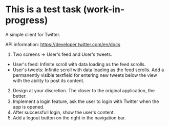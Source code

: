 # This is a test task (work-in-progress)

A simple client for Twitter.

API information: https://developer.twitter.com/en/docs

1. Two screens => User's feed and User's tweets. 
  - User's feed: Infinite scroll with data loading as the feed scrolls.
  - User's tweets: Infinite scroll with data loading as the feed scrolls. Add a permanently visible textfield for entering new tweets below the view with the ability to post its content.
2. Design at your discretion. The closer to the original application, the better.
3. Implement a login feature, ask the user to login with Twitter when the app is opened.
4. After successfull login, show the user's content.
5. Add a logout button on the right in the navigation bar.
